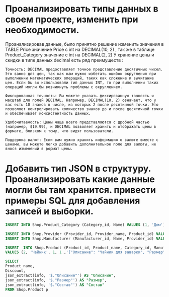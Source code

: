 # Проанализировать типы данных в своем проекте, изменить при необходимости. 
Проанализировав данные, было принятно решение изменить значения в  TABLE Price значение Price с int на DECIMAL(10, 2) , так же в таблице Product_Category значение с int на DECIMAL(2, 2)
У хранение цены и скидки в типе данных decimal есть ряд преимуществ :
```
Точность: DECIMAL предоставляет точное представление десятичных чисел. Это важно для цен, так как нам нужно избегать ошибок округления при выполнении математических операций, таких как сложение и вычитание цен. Если бы вы использовали тип данных INT, то при выполнении таких операций могли бы возникнуть проблемы с округлением.

Фиксированная точность: Вы можете указать фиксированную точность и масштаб для полей DECIMAL. Например, DECIMAL(10, 2) означает, что у вас есть 10 знаков в числе, из которых 2 после десятичной точки. Это позволяет контролировать количество знаков до и после десятичной точки и обеспечивает консистентность данных.

Удобочитаемость: Цены чаще всего представляются с дробной частью (например, $19.99), и DECIMAL позволяет хранить и отображать цены в формате, близком к тому, что видят пользователи.

Поддержка валют: Если вам нужно хранить информацию о валюте вместе с ценами, вы можете легко добавить дополнительное поле для валюты, не внося изменений в формат цены.
```
# Добавить тип JSON в структуру. Проанализировать какие данные могли бы там хранится. привести примеры SQL для добавления записей и выборки.
```sql
INSERT INTO Shop.Product_Category (Category_id, Name) VALUES (1, 'Дом');

INSERT INTO Shop.Provider (Provider_id, Provider_name, Product_id) VALUES (1, 'ООО Чайник', 1);
INSERT INTO Shop.Manufacturer (Manufacturer_id, Name, Provider_id) VALUES (1, 'ООО Чайник', 1);

INSERT  INTO Shop.Product (Product_id, Product_name, Category_id, Manufacturer_id, info) 
VALUES (2, 'Чайник', 1, 1 ,'{"Описание": "Чайник для заварки", "Размер":"75х75х120", "Состав":"Стекло"}');

SELECT
Product_name,
Discount,
json_extract(info, '$."Описание"') AS "Описание",
json_extract(info, '$."Размер"') AS "Размер",
json_extract(info, '$."Состав"') AS "Состав"
FROM Shop.Product p
```



